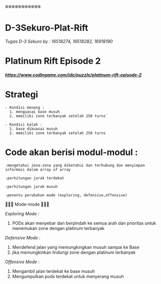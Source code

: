 

:snowflake::snowflake::snowflake::snowflake::snowflake::snowflake::snowflake::snowflake::snowflake::snowflake::snowflake:
# D-3Sekuro-Plat-Rift

*Tugas D-3 Sekuro by : 16518274, 16518282, 16918190*

# Platinum Rift Episode 2
#### *https://www.codingame.com/ide/puzzle/platinum-rift-episode-2*

# Strategi
```
- Kondisi menang :
  1. menguasai base musuh
  2. memiliki zone terbanyak setelah 250 turns`
```

```
- Kondisi kalah :
  1. base dikuasai musuh
  2. memiliki zone terbanyak setelah 250 turns
```

# Code akan berisi modul-modul : 
```
-mengetahui zona-zona yang diketahui dan terhubung dan menyimpan informasi dalam array of array

-perhitungan jarak terdekat

-perhitungan jarak musuh

-penentu perubahan mode (exploring, defensive,offensive)
```

:star2::star2::star2: Mode-mode :star2::star2::star2:


*Exploring Mode :*

1. PODs akan menyebar dan berpindah ke semua arah dan prioritas untuk menemukan zone dengan platinum terbanyak

*Defensive Mode :*
1. Mendefend jalan yang memungkingkan musuh sampai ke Base
2. jika memungkinkan lindungi zone dengan platinum terbanyak

*Offensive Mode :*
1. Mengambil jalan terdekat ke base musuh
2. Mengumpulkan pods terdekat untuk menyerang musuh
